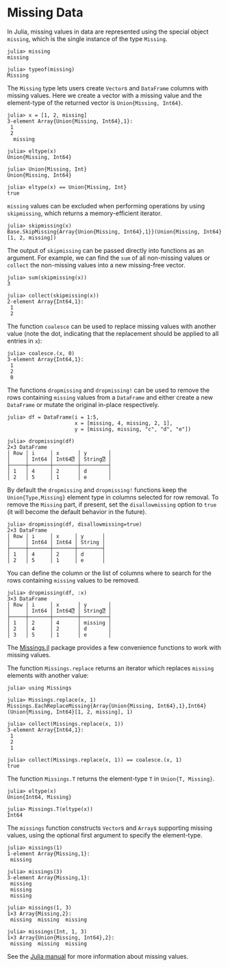 # Missing Data

In Julia, missing values in data are represented using the special object `missing`, which is the single instance of the type `Missing`.

```jldoctest
julia> missing
missing

julia> typeof(missing)
Missing

```

The `Missing` type lets users create `Vector`s and `DataFrame` columns with missing values. Here we create a vector with a missing value and the element-type of the returned vector is `Union{Missing, Int64}`.

```jldoctest missings
julia> x = [1, 2, missing]
3-element Array{Union{Missing, Int64},1}:
 1
 2
  missing

julia> eltype(x)
Union{Missing, Int64}

julia> Union{Missing, Int}
Union{Missing, Int64}

julia> eltype(x) == Union{Missing, Int}
true

```

`missing` values can be excluded when performing operations by using `skipmissing`, which returns a memory-efficient iterator.

```jldoctest missings
julia> skipmissing(x)
Base.SkipMissing{Array{Union{Missing, Int64},1}}(Union{Missing, Int64}[1, 2, missing])

```

The output of `skipmissing` can be passed directly into functions as an argument. For example, we can find the `sum` of all non-missing values or `collect` the non-missing values into a new missing-free vector.

```jldoctest missings
julia> sum(skipmissing(x))
3

julia> collect(skipmissing(x))
2-element Array{Int64,1}:
 1
 2

```

The function `coalesce` can be used to replace missing values with another value (note the dot, indicating that the replacement should be applied to all entries in `x`):

```jldoctest missings
julia> coalesce.(x, 0)
3-element Array{Int64,1}:
 1
 2
 0

```

The functions `dropmissing` and `dropmissing!` can be used to remove the rows containing `missing` values from a `DataFrame` and either create a new `DataFrame` or mutate the original in-place respectively.

```jldoctest missings
julia> df = DataFrame(i = 1:5,
                      x = [missing, 4, missing, 2, 1],
                      y = [missing, missing, "c", "d", "e"])

julia> dropmissing(df)
2×3 DataFrame
│ Row │ i     │ x      │ y       │
│     │ Int64 │ Int64⍰ │ String⍰ │
├─────┼───────┼────────┼─────────┤
│ 1   │ 4     │ 2      │ d       │
│ 2   │ 5     │ 1      │ e       │
```
By default the `dropmissing` and `dropmissing!` functions keep the `Union{Type,Missing}` element type in columns selected for row removal. To remove the `Missing` part, if present, set the `disallowmissing` option to `true` (it will become the default behavior in the future).

```jldoctest missings
julia> dropmissing(df, disallowmissing=true)
2×3 DataFrame
│ Row │ i     │ x     │ y      │
│     │ Int64 │ Int64 │ String │
├─────┼───────┼───────┼────────┤
│ 1   │ 4     │ 2     │ d      │
│ 2   │ 5     │ 1     │ e      │
```
You can define the column or the list of columns where to search for the rows containing `missing` values to be removed.

```jldoctest missings
julia> dropmissing(df, :x)
3×3 DataFrame
│ Row │ i     │ x      │ y       │
│     │ Int64 │ Int64⍰ │ String⍰ │
├─────┼───────┼────────┼─────────┤
│ 1   │ 2     │ 4      │ missing │
│ 2   │ 4     │ 2      │ d       │
│ 3   │ 5     │ 1      │ e       │
```


The [Missings.jl](https://github.com/JuliaData/Missings.jl) package provides a few convenience functions to work with missing values.

The function `Missings.replace` returns an iterator which replaces `missing` elements with another value:

```jldoctest missings
julia> using Missings

julia> Missings.replace(x, 1)
Missings.EachReplaceMissing{Array{Union{Missing, Int64},1},Int64}(Union{Missing, Int64}[1, 2, missing], 1)

julia> collect(Missings.replace(x, 1))
3-element Array{Int64,1}:
 1
 2
 1

julia> collect(Missings.replace(x, 1)) == coalesce.(x, 1)
true

```

The function `Missings.T` returns the element-type `T` in `Union{T, Missing}`.

```jldoctest missings
julia> eltype(x)
Union{Int64, Missing}

julia> Missings.T(eltype(x))
Int64

```

The `missings` function constructs `Vector`s and `Array`s supporting missing values, using the optional first argument to specify the element-type.

```jldoctest missings
julia> missings(1)
1-element Array{Missing,1}:
 missing

julia> missings(3)
3-element Array{Missing,1}:
 missing
 missing
 missing

julia> missings(1, 3)
1×3 Array{Missing,2}:
 missing  missing  missing

julia> missings(Int, 1, 3)
1×3 Array{Union{Missing, Int64},2}:
 missing  missing  missing

```

See the [Julia manual](https://docs.julialang.org/en/stable/manual/missing/) for more information about missing values.
